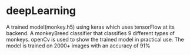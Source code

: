 # deepLearning
A trained model(monkey.h5) using keras which uses tensorFlow at its backend.
A monkeyBreed classifier that classifies  9 different types of monkeys.
openCv is used to show the trained model in practical use.
The model is trained on 2000+ images with an accuracy of 91%

